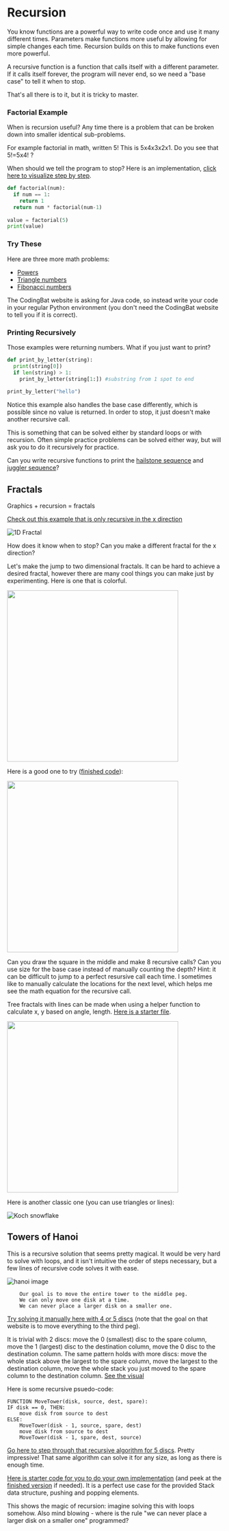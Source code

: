 # Recursion

You know functions are a powerful way to write code once and use it many different times. Parameters make functions more useful by allowing for simple changes each time. Recursion builds on this to make functions even more powerful.

A recursive function is a function that calls itself with a different parameter. If it calls itself forever, the program will never end, so we need a "base case" to tell it when to stop.

That's all there is to it, but it is tricky to master.

### Factorial Example
When is recursion useful? Any time there is a problem that can be broken down into smaller identical sub-problems. 

For example factorial in math, written 5! This is 5x4x3x2x1. Do you see that 5!=5x4! ?

When should we tell the program to stop? Here is an implementation, [click here to visualize step by step](http://pythontutor.com/visualize.html#code=def%20factorial%28num%29%3A%0A%20%20%20%20if%20num%20%3D%3D%201%3A%0A%20%20%20%20%20%20%20%20return%201%0A%20%20%20%20return%20num%20*%20factorial%28num-1%29%0A%20%20%20%20%0Avalue%20%3D%20factorial%285%29%0Aprint%28value%29&cumulative=false&curInstr=0&heapPrimitives=nevernest&mode=display&origin=opt-frontend.js&py=3&rawInputLstJSON=%5B%5D&textReferences=false). 

```python
def factorial(num):
  if num == 1:
    return 1
  return num * factorial(num-1)
	    
value = factorial(5)
print(value)
```

### Try These

Here are three more math problems:
- [Powers](https://codingbat.com/prob/p158888)
- [Triangle numbers](https://codingbat.com/prob/p194781)
- [Fibonacci numbers](https://codingbat.com/prob/p120015)

The CodingBat website is asking for Java code, so instead write your code in your regular Python environment (you don't need the CodingBat website to tell you if it is correct).

### Printing Recursively
Those examples were returning numbers. What if you just want to print? 

```python
def print_by_letter(string):
  print(string[0])
  if len(string) > 1:
    print_by_letter(string[1:]) #substring from 1 spot to end
  
print_by_letter("hello")
```

Notice this example also handles the base case differently, which is possible since no value is returned. In order to stop, it just doesn't make another recursive call.

This is something that can be solved either by standard loops or with recursion. Often simple practice problems can be solved either way, but will ask you to do it recursively for practice.

Can you write recursive functions to print the [hailstone sequence](https://github.com/BreakoutMentors/Python-Resources/blob/master/Text%20Output%20Programs/hailstone.md) and [juggler sequence](https://en.wikipedia.org/wiki/Juggler_sequence)?

## Fractals

Graphics + recursion = fractals

[Check out this example that is only recursive in the x direction](https://trinket.io/library/trinkets/eba0451250)

![1D Fractal](https://user-images.githubusercontent.com/1643783/85183847-1fd72300-b242-11ea-8333-edf117a92eaf.png)

How does it know when to stop? Can you make a different fractal for the x direction?

Let's make the jump to two dimensional fractals. It can be hard to achieve a desired fractal, however there are many cool things you can make just by experimenting. Here is one that is colorful.

<img src="https://user-images.githubusercontent.com/1643783/85184322-3da58780-b244-11ea-8533-812a018ff46c.png" width="400" height="400">

Here is a good one to try ([finished code](https://trinket.io/library/trinkets/f2f68a18ee)):

<img src="https://upload.wikimedia.org/wikipedia/commons/thumb/2/2d/Sierpinski_carpet_5.svg/500px-Sierpinski_carpet_5.svg.png" width="400" height="400">

Can you draw the square in the middle and make 8 recursive calls? Can you use size for the base case instead of manually counting the depth? Hint: it can be difficult to jump to a perfect resursive call each time. I sometimes like to manually calculate the locations for the next level, which helps me see the math equation for the recursive call.

Tree fractals with lines can be made when using a helper function to calculate x, y based on angle, length. [Here is a starter file](https://trinket.io/library/trinkets/9a3d7050a8).

<img src="https://user-images.githubusercontent.com/1643783/85425676-548ef700-b52e-11ea-9e2e-fd36585adb03.jpg" width="400" height="400">

Here is another classic one (you can use triangles or lines):

![Koch snowflake](https://upload.wikimedia.org/wikipedia/commons/f/fd/Von_Koch_curve.gif)


## Towers of Hanoi

This is a recursive solution that seems pretty magical. It would be very hard to solve with loops, and it isn't intuitive the order of steps necessary, but a few lines of recursive code solves it with ease. 

![hanoi image](https://user-images.githubusercontent.com/1643783/85320541-12a37980-b478-11ea-9b11-aa8a36b40073.png)

```
    Our goal is to move the entire tower to the middle peg.
    We can only move one disk at a time.
    We can never place a larger disk on a smaller one. 
```

[Try solving it manually here with 4 or 5 discs](https://www.mathsisfun.com/games/towerofhanoi.html) (note that the goal on that website is to move everything to the third peg).

It is trivial with 2 discs: move the 0 (smallest) disc to the spare column, move the 1 (largest) disc to the destination column, move the 0 disc to the destination column. The same pattern holds with more discs: move the whole stack above the largest to the spare column, move the largest to the destination column, move the whole stack you just moved to the spare column to the destination column. [See the visual](https://www.cs.cmu.edu/~cburch/survey/recurse/hanoiimpl.html)

Here is some recursive psuedo-code:
```
FUNCTION MoveTower(disk, source, dest, spare):
IF disk == 0, THEN:
    move disk from source to dest
ELSE:
    MoveTower(disk - 1, source, spare, dest)
    move disk from source to dest
    MoveTower(disk - 1, spare, dest, source)
```

[Go here to step through that recursive algorithm for 5 discs](https://www.cs.cmu.edu/~cburch/survey/recurse/hanoiex.html). Pretty impressive! That same algorithm can solve it for any size, as long as there is enough time.

[Here is starter code for you to do your own implementation](https://trinket.io/library/trinkets/6e1fc5f079) (and peek at the [finished version](https://trinket.io/library/trinkets/fc5fd4efe0) if needed). It is a perfect use case for the provided Stack data structure, pushing and popping elements.

This shows the magic of recursion: imagine solving this with loops somehow. Also mind blowing - where is the rule "we can never place a larger disk on a smaller one" programmed?

